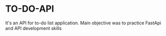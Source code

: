 # TO-DO-API
It's an API for to-do list application. Main objective was to practice FastApi and API development skills
